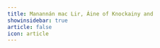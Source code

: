 ```yaml
---
title: Manannán mac Lir, Áine of Knockainy and 
showinsidebar: true 
article: false 
icon: article 
---
```


